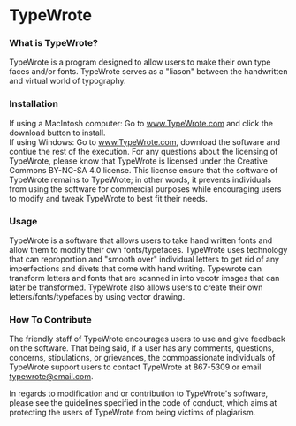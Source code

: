 # TypeWrote
### What is TypeWrote?
TypeWrote is a program designed to allow users to make their own type faces and/or fonts. TypeWrote serves as a "liason" between the handwritten and virtual world of typography.
### Installation
If using a MacIntosh computer:
    Go to www.TypeWrote.com and click the download button to install.  
If using Windows:
    Go to www.TypeWrote.com, download the software and contiue the rest of the execution.
For any questions about the licensing of TypeWrote, please know that TypeWrote is licensed under the Creative Commons BY-NC-SA 4.0 license.  This license ensure that the software of TypeWrote remains to TypeWrote; in other words, it prevents individuals from using the software for commercial purposes while encouraging users to modify and tweak TypeWrote to best fit their needs.

### Usage

TypeWrote is a software that allows users to take hand written fonts and allow them to modify their own fonts/typefaces.  TypeWrote uses technology that can reproportion and "smooth over" individual letters to get rid of any imperfections and divets that come with hand writing.  Typewrote can transform letters and fonts that are scanned in into vecotr images that can later be transformed.  TypeWrote also allows users to create their own letters/fonts/typefaces by using vector drawing.

### How To Contribute

The friendly staff of TypeWrote encourages users to use and give feedback on the software. That being said, if a user has any comments, questions, concerns, stipulations, or grievances, the commpassionate individuals of TypeWrote support users to contact TypeWrote at 867-5309 or email typewrote@email.com.  

In regards to modification and or contribution to TypeWrote's software, please see the guidelines specified in the code of conduct, which aims at protecting the users of TypeWrote from being victims of plagiarism.
